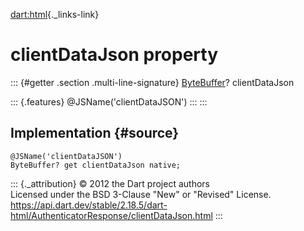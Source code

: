 [dart:html](../../dart-html/dart-html-library){._links-link}

clientDataJson property
=======================

::: {#getter .section .multi-line-signature}
[ByteBuffer](../../dart-typed_data/bytebuffer-class)? clientDataJson

::: {.features}
\@JSName(\'clientDataJSON\')
:::
:::

Implementation {#source}
--------------

``` {.language-dart data-language="dart"}
@JSName('clientDataJSON')
ByteBuffer? get clientDataJson native;
```

::: {._attribution}
© 2012 the Dart project authors\
Licensed under the BSD 3-Clause \"New\" or \"Revised\" License.\
<https://api.dart.dev/stable/2.18.5/dart-html/AuthenticatorResponse/clientDataJson.html>
:::
